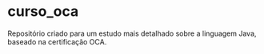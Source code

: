 # curso_oca
Repositório criado para um estudo mais detalhado sobre a linguagem Java, baseado na certificação OCA.

